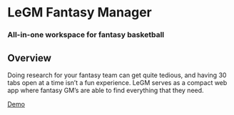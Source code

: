 # LeGM Fantasy Manager
### All-in-one workspace for fantasy basketball

## Overview
Doing research for your fantasy team can get quite tedious, and having 30 tabs open at a time isn’t a fun experience. LeGM serves as a compact web app where fantasy GM’s are able to find everything that they need. 

[Demo](https://www.loom.com/share/163d795eba134de28679549bbccaf70a?sid=b88b28af-9a53-41a6-9ab8-10df3171dda8)